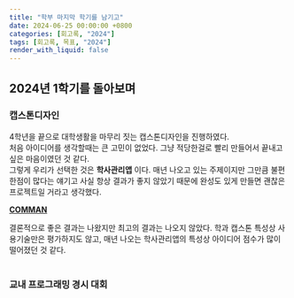 ```yaml
---
title: "학부 마지막 학기를 남기고"
date: 2024-06-25 00:00:00 +0800
categories: [회고록, "2024"]
tags: [회고록, 목표, "2024"]
render_with_liquid: false
---
```


## 2024년 1학기를 돌아보며

### 캡스톤디자인

4학년을 끝으로 대학생활을 마무리 짓는 캡스톤디자인을 진행하였다.<br>
처음 아이디어를 생각할때는 큰 고민이 없었다. 그냥 적당한걸로 빨리 만들어서 끝내고 싶은 마음이였던 것 같다.<br>
그렇게 우리가 선택한 것은 __학사관리앱__ 이다. 매년 나오고 있는 주제이지만 그만큼 불편한점이 많다는 얘기고 사실 항상 결과가 좋지 않았기 때문에 완성도 있게 만들면 괜찮은 프로젝트일 거라고 생각했다.

__[COMMAN](https://github.com/seongm1n/flutter-academic-management)__

결론적으로 좋은 결과는 나왔지만 최고의 결과는 나오지 않았다. 학과 캡스톤 특성상 사용기술만은 평가하지도 않고, 매년 나오는 학사관리앱의 특성상 아이디어 점수가 많이 떨어졌던 것 같다. <br><br>

### 교내 프로그래밍 경시 대회


